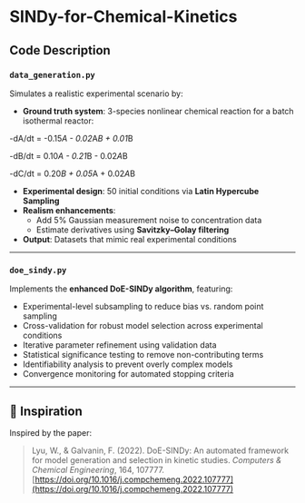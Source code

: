 # SINDy-for-Chemical-Kinetics

## Code Description

### **`data_generation.py`**
Simulates a realistic experimental scenario by:

- **Ground truth system**: 3-species nonlinear chemical reaction for a batch isothermal reactor:

-dA/dt = -0.15*A - 0.02*A*B + 0.01*B 

-dB/dt = 0.10*A - 0.21*B - 0.02*A*B 

-dC/dt = 0.20*B + 0.05*A + 0.02*A*B

- **Experimental design**: 50 initial conditions via **Latin Hypercube Sampling**
- **Realism enhancements**:
  - Add 5% Gaussian measurement noise to concentration data
  - Estimate derivatives using **Savitzky–Golay filtering**
- **Output**: Datasets that mimic real experimental conditions

---

### **`doe_sindy.py`**
Implements the **enhanced DoE-SINDy algorithm**, featuring:

- Experimental-level subsampling to reduce bias vs. random point sampling
- Cross-validation for robust model selection across experimental conditions
- Iterative parameter refinement using validation data
- Statistical significance testing to remove non-contributing terms
- Identifiability analysis to prevent overly complex models
- Convergence monitoring for automated stopping criteria

---

## 📖 Inspiration
Inspired by the paper:  
> Lyu, W., & Galvanin, F. (2022). DoE-SINDy: An automated framework for model generation and selection in kinetic studies. *Computers & Chemical Engineering*, 164, 107777. [https://doi.org/10.1016/j.compchemeng.2022.107777](https://doi.org/10.1016/j.compchemeng.2022.107777)
